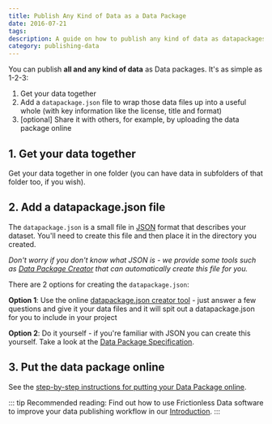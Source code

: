```yaml
---
title: Publish Any Kind of Data as a Data Package
date: 2016-07-21
tags:
description: A guide on how to publish any kind of data as datapackages
category: publishing-data
---
```



You can publish **all and any kind of data** as Data packages. It's as simple as 1-2-3:

1. Get your data together
2. Add a `datapackage.json` file to wrap those data files up into a useful whole (with key information like the license, title and format)
3. [optional] Share it with others, for example, by uploading the data package online

## 1. Get your data together

Get your data together in one folder (you can have data in subfolders of that folder too, if you wish).

## 2. Add a datapackage.json file

The `datapackage.json` is a small file in [JSON][json] format that describes your dataset. You'll need to create this file and then place it in the directory you created.

*Don't worry if you don't know what JSON is - we provide some tools such as [Data Package Creator][dp-creator] that can automatically create this file for you.*


There are 2 options for creating the `datapackage.json`:

**Option 1**: Use the online [datapackage.json creator tool][dp-creator] - just answer a few questions and give it your data files and it will spit out a datapackage.json for you to include in your project

**Option 2**: Do it yourself - if you're familiar with JSON you can create this yourself. Take a look at the [Data Package Specification][spec-dp].

## 3. Put the data package online

See the [step-by-step instructions for putting your Data Package online][pub-online].

::: tip
Recommended reading: Find out how to use Frictionless Data software to improve your data publishing workflow in our [Introduction][introduction].
:::

[dp]: /data-package
[dp-main]: /data-package
[tdp]: /data-package/#tabular-data-package
[ts]: /table-schema/
[ts-types]: https://specs.frictionlessdata.io/table-schema/#field-descriptors
[csv]: /blog/2018/07/09/csv/
[json]: http://en.wikipedia.org/wiki/JSON

[spec-dp]: https://specs.frictionlessdata.io/data-package/
[spec-tdp]: https://specs.frictionlessdata.io/tabular-data-package/
[spec-ts]: https://specs.frictionlessdata.io/table-schema/
[spec-csvddf]: https://specs.frictionlessdata.io/csv-dialect/

[publish]: /docs/publish/
[pub-tabular]: /blog/2016/07/21/publish-tabular/
[pub-online]: /blog/2016/08/29/publish-online/
[pub-any]: /blog/2016/07/21/publish-any/
[pub-geo]: /blog/2016/04/30/publish-geo/
[pub-faq]: /blog/2016/04/20/publish-faq/
[introduction]: /introduction

[dp-creator]: http://create.frictionlessdata.io
[dp-viewer]: http://create.frictionlessdata.io
